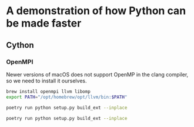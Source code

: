 # A demonstration of how Python can be made faster

## Cython

### OpenMPI

Newer versions of macOS does not support OpenMP in the clang compiler, so we need to install it ourselves.

```bash
brew install openmpi llvm libomp
export PATH="/opt/homebrew/opt/llvm/bin:$PATH"
```

```bash
poetry run python setup.py build_ext --inplace

poetry run python setup.py build_ext --inplace
```
